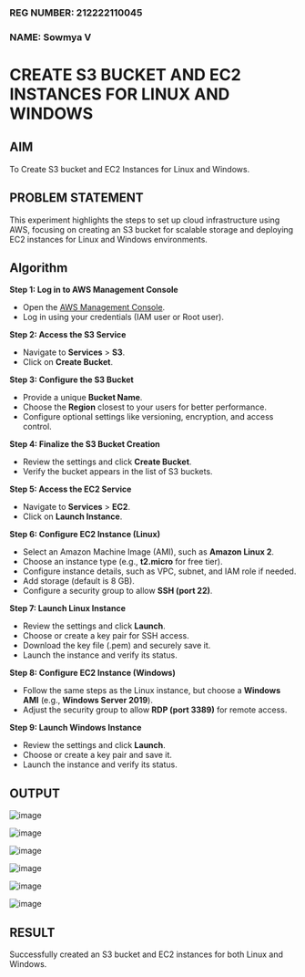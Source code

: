 ### REG NUMBER: 212222110045
### NAME: Sowmya V

# CREATE S3 BUCKET AND EC2 INSTANCES FOR LINUX AND WINDOWS

## AIM
To Create S3 bucket and EC2 Instances for Linux and Windows.

## PROBLEM STATEMENT
This experiment highlights the steps to set up cloud infrastructure using AWS, focusing on creating an S3 bucket for scalable storage and deploying EC2 instances for Linux and Windows environments.

## Algorithm

**Step 1: Log in to AWS Management Console**  
- Open the [AWS Management Console](https://aws.amazon.com/console/).  
- Log in using your credentials (IAM user or Root user).  

**Step 2: Access the S3 Service**  
- Navigate to **Services** > **S3**.  
- Click on **Create Bucket**.  

**Step 3: Configure the S3 Bucket**  
- Provide a unique **Bucket Name**.  
- Choose the **Region** closest to your users for better performance.  
- Configure optional settings like versioning, encryption, and access control.  

**Step 4: Finalize the S3 Bucket Creation**  
- Review the settings and click **Create Bucket**.  
- Verify the bucket appears in the list of S3 buckets.  


**Step 5: Access the EC2 Service**  
- Navigate to **Services** > **EC2**.  
- Click on **Launch Instance**.  

**Step 6: Configure EC2 Instance (Linux)**  
- Select an Amazon Machine Image (AMI), such as **Amazon Linux 2**.  
- Choose an instance type (e.g., **t2.micro** for free tier).  
- Configure instance details, such as VPC, subnet, and IAM role if needed.  
- Add storage (default is 8 GB).  
- Configure a security group to allow **SSH (port 22)**.  

**Step 7: Launch Linux Instance**  
- Review the settings and click **Launch**.  
- Choose or create a key pair for SSH access.  
- Download the key file (.pem) and securely save it.  
- Launch the instance and verify its status.  

**Step 8: Configure EC2 Instance (Windows)**  
- Follow the same steps as the Linux instance, but choose a **Windows AMI** (e.g., **Windows Server 2019**).  
- Adjust the security group to allow **RDP (port 3389)** for remote access.  

**Step 9: Launch Windows Instance**  
- Review the settings and click **Launch**.  
- Choose or create a key pair and save it.  
- Launch the instance and verify its status.  


## OUTPUT

![image](https://github.com/user-attachments/assets/d9e82bbf-83d7-4c9c-a188-50144fc44cdd)

![image](https://github.com/user-attachments/assets/4c159798-8458-4e9d-a01c-116bab91df83)

![image](https://github.com/user-attachments/assets/823b8dec-1770-41f0-8040-90ddcc834d45)

![image](https://github.com/user-attachments/assets/d1cf4ce7-e6c2-412f-b5dd-ab5a431d1360)

![image](https://github.com/user-attachments/assets/405f6e6a-3ab9-4ae1-839f-7983be28fa9a)

![image](https://github.com/user-attachments/assets/2385e377-c9e4-482e-bb77-a4f2b77ee040)


## RESULT
Successfully created an S3 bucket and EC2 instances for both Linux and Windows.

  


